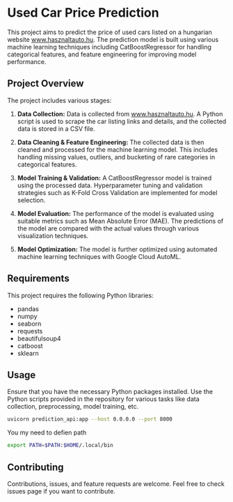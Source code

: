 # Used Car Price Prediction

This project aims to predict the price of used cars listed on a hungarian website www.hasznaltauto.hu. The prediction model is built using various machine learning techniques including CatBoostRegressor for handling categorical features, and feature engineering for improving model performance.

## Project Overview

The project includes various stages:

1. **Data Collection:** Data is collected from www.hasznaltauto.hu. A Python script is used to scrape the car listing links and details, and the collected data is stored in a CSV file.

2. **Data Cleaning & Feature Engineering:** The collected data is then cleaned and processed for the machine learning model. This includes handling missing values, outliers, and bucketing of rare categories in categorical features.

3. **Model Training & Validation:** A CatBoostRegressor model is trained using the processed data. Hyperparameter tuning and validation strategies such as K-Fold Cross Validation are implemented for model selection.

4. **Model Evaluation:** The performance of the model is evaluated using suitable metrics such as Mean Absolute Error (MAE). The predictions of the model are compared with the actual values through various visualization techniques.

5. **Model Optimization:** The model is further optimized using automated machine learning techniques with Google Cloud AutoML.

## Requirements

This project requires the following Python libraries:

- pandas
- numpy
- seaborn
- requests
- beautifulsoup4
- catboost
- sklearn

## Usage

Ensure that you have the necessary Python packages installed. Use the Python scripts provided in the repository for various tasks like data collection, preprocessing, model training, etc.
```bash
uvicorn prediction_api:app --host 0.0.0.0 --port 8000
```

You my need to defien path
```bash
export PATH=$PATH:$HOME/.local/bin
```

## Contributing

Contributions, issues, and feature requests are welcome. Feel free to check issues page if you want to contribute.
